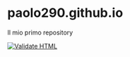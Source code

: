 # paolo290.github.io
Il mio primo repository

[![Validate HTML](https://github.com/paolo290/paolo290.github.io/actions/workflows/html-validate.yml/badge.svg)](https://github.com/paolo290/paolo290.github.io/actions/workflows/html-validate.yml)

